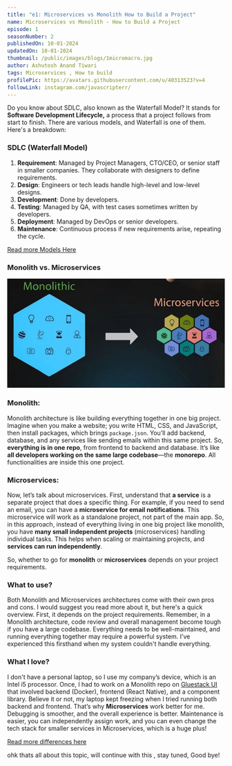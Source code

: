 ```yaml
---
title: "e1: Microservices vs Monolith How to Build a Project"
name: Microservices vs Monolith - How to Build a Project
episode: 1
seasonNumber: 2
publishedOn: 10-01-2024
updatedOn: 10-01-2024
thumbnail: /public/images/blogs/1micromacro.jpg
author: Ashutosh Anand Tiwari
tags: Microservices , How to build
profilePic: https://avatars.githubusercontent.com/u/40313523?v=4
followLink: instagram.com/javascripterr/
---
```

Do you know about SDLC, also known as the Waterfall Model? It stands for **Software Development Lifecycle,** a process that a project follows from start to finish. There are various models, and Waterfall is one of them. Here's a breakdown:

### SDLC (Waterfall Model)

1. **Requirement**: Managed by Project Managers, CTO/CEO, or senior staff in smaller companies. They collaborate with designers to define requirements.
2. **Design**: Engineers or tech leads handle high-level and low-level designs.
3. **Development**: Done by developers.
4. **Testing**: Managed by QA, with test cases sometimes written by developers.
5. **Deployment**: Managed by DevOps or senior developers.
6. **Maintenance**: Continuous process if new requirements arise, repeating the cycle.

[Read more Models Here](https://www.geeksforgeeks.org/top-8-software-development-models-used-in-industry/)

### Monolith vs. Microservices

![image.png](/public/images/blogs/2micormono.jpg)

### Monolith:

Monolith architecture is like building everything together in one big project. Imagine when you make a website; you write HTML, CSS, and JavaScript, then install packages, which brings `package.json`. You’ll add backend, database, and any services like sending emails within this same project. So, **everything is in one repo**, from frontend to backend and database. It’s like **all developers working on the same large codebase**—the **monorepo**. All functionalities are inside this one project.

### Microservices:

Now, let’s talk about microservices. First, understand that **a service** is a separate project that does a specific thing. For example, if you need to send an email, you can have a **microservice for email notifications**. This microservice will work as a standalone project, not part of the main app. So, in this approach, instead of everything living in one big project like monolith, you have **many small independent projects** (microservices) handling individual tasks. This helps when scaling or maintaining projects, and **services can run independently**.

So, whether to go for **monolith** or **microservices** depends on your project requirements.

### What to use?

Both Monolith and Microservices architectures come with their own pros and cons. I would suggest you read more about it, but here's a quick overview. First, it depends on the project requirements. Remember, in a Monolith architecture, code review and overall management become tough if you have a large codebase. Everything needs to be well-maintained, and running everything together may require a powerful system. I’ve experienced this firsthand when my system couldn't handle everything.

### What I love?

I don't have a personal laptop, so I use my company’s device, which is an Intel i5 processor. Once, I had to work on a Monolith repo on [Gluestack UI](https://gluestack.io/) that involved backend (Docker), frontend (React Native), and a component library. Believe it or not, my laptop kept freezing when I tried running both backend and frontend. That’s why **Microservices** work better for me. Debugging is smoother, and the overall experience is better. Maintenance is easier, you can independently assign work, and you can even change the tech stack for smaller services in Microservices, which is a huge plus!

[Read more differences here](https://www.simform.com/blog/monoliths-vs-microservices/)

ohk thats all about this topic, will continue with this , stay tuned, Good bye!
